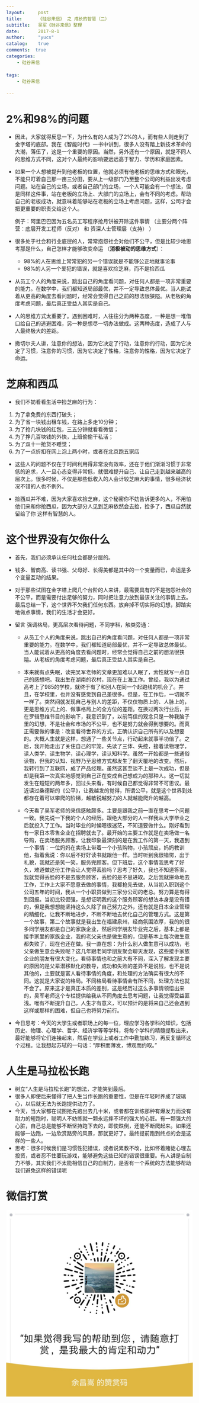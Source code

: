 ```yaml
---
layout:     post
title:      《硅谷来信》 之 成长的智慧（二）
subtitle:   吴军《硅谷来信》整理
date:       2017-8-1
author:     "yucs"
catalog:    true
comments:  true
categories: 
 	- 硅谷来信 

tags:
    - 硅谷来信 
    
---
```


# 2%和98%的问题



- 因此，大家就得反思一下，为什么有的人成为了2%的人，而有些人则走到了金字塔的底部。我在《智能时代》一书中讲到，很多人没有踏上新技术革命的大潮，落伍了，这是一个重要的原因。当然，另外还有一个原因，就是不同人的思维方式不同，这对个人最终的影响要远远高于智力、学历和家庭因素。
 
-  如果一个人想被提升到他老板的位置，他就必须有他老板的思维方式和眼光，不能只盯着自己那一亩三分田，要从上一级部门乃至整个公司的利益出发考虑问题。站在自己的立场，或者自己部门的立场，一个人可能会有一个想法，但是同样这件事，站在老板的立场上、大部门的立场上，会有不同的考虑。帮助自己的老板成功，就意味着能够站在老板的立场上考虑问题，这样，公司才会把更重要的职责交给这个人。 

    例子：阿里巴巴因为五名员工写程序抢月饼被开除这件事情 （主要分两个阵营：底层开发工程师（反对） 和 资深人士管理层（支持） ）
    
- 很多处于社会和行业底层的人，常常抱怨社会对他们不公平，但是比较少地思考那是什么，自己怎样才能够改变命运 （**消极被动的思维方式**）：
   - 98%的人在思维上常常犯的另一个错误就是不能够公正地就事论事
   - 98%的人另一个爱犯的错误，就是喜欢捡芝麻，而不是捡西瓜

 -  从员工个人的角度来说，跳出自己的角度看问题，对任何人都是一项非常重要的能力。在数学中，我们都知道局部最优，并不一定导致总体最优。当人能试着从更高的角度去看问题时，经常会觉得自己之前的想法很狭隘。从老板的角度考虑问题，最后真正受益人其实是自己。
 
- 人的思维方式太重要了。遇到困难时，人往往分为两种态度，一种是想一堆借口给自己的逃避困难，另一种是想尽一切办法做成。这两种态度，造成了人与人最终极大的差距。

-  撒切尔夫人讲，注意你的想法，因为它决定了行动，注意你的行动，因为它决定了习惯，注意你的习惯，因为它决定了性格，注意你的性格，因为它决定了命运。

#  芝麻和西瓜
- 我们不妨看看生活中捡芝麻的行为：
1. 为了拿免费的东西打破头；
2. 为了省一块钱出租车钱，在路上多走10分钟；
3. 为了抢几块钱的红包，三五分钟就看看微信；
4. 为了挣几百块钱的外快，上班偷偷干私活；
5. 为了双十一抢货不睡觉；
6. 为了一点折扣在网上泡上两小时，或者在北京跑五家店
 
- 这些人的问题不仅在于时间利用得非常没有效率，还在于他们渐渐习惯于非常低的追求，人一旦心态变得非常低，就很难提升自己、让自己走到越来越高的层次上。很多时候，不仅是那些低收入的人会计较芝麻大的事情，很多经济状况不错的人也不例外。
 
- 捡西瓜并不难，因为大家喜欢捡芝麻，这个秘密你不妨告诉更多的人，不用怕他们来和你抢西瓜，因为大部分人见到芝麻依然会去捡，捡多了，西瓜自然就留给了你  这样有智慧的人。


# 这个世界没有欠你什么
- 首先，我们必须承认任何社会都是分层的。

- 钱多、智商高、读书强、父母好、长得美都是其中的一个变量而已，命运是多个变量互动的结果。
- 对于那些试图在金字塔上爬几个台阶的人来讲，最需要具有的不是抱怨社会的不公平，而是需要付出足够的努力，同时把注意力放到最该关注的事情上去。最后总结一下，这个世界不欠我们任何东西。放弃掉不切实际的幻想，脚踏实地做点事情，我们的生活才会更好。

-  留言  强调格局，更高层次看待问题，不同学科，触类旁通：
   -  从员工个人的角度来说，跳出自己的角度看问题，对任何人都是一项非常重要的能力。在数学中，我们都知道局部最优，并不一定导致总体最优。当人能试着从更高的角度去看问题时，经常会觉得自己之前的想法很狭隘。从老板的角度考虑问题，最后真正受益人其实是自己。
   
   -   本来就有点失眠，读完吴军老师的文章更加难以入眠了，索性就写一点自己的感想吧。我出生在湖南的农村，现在在上海工作。曾经，我以为通过高考上了985的学校，就终于有了和别人在同一个起跑线的机会了。并且，在学校里，也并没有感觉到自己差很多。但是，在工作后，一切就不一样了。突然间就发现自己与别人的差距，不仅仅物质上的、人脉上的，更是思维方式上的、做事格局上的全方位的差距。在换过两次行业后，并在罗辑思维节目的影响下，我意识到了，以前笃信的观念只是一种我脑子里的幻想，不是社会和市场的不公平，也不是努力就会得到想要的。而真正需要做的事是：改变看待世界的方式，正确认识自己所有的以及想要的。大概人生就是这样，想通了一些关节点，行动起来就事半功倍了。之后，我开始走出了关住自己的牢笼，先读了三体、失控，接着读物理学，读人类学，读生物学，读心理学，读认知科学。虽然一开始都是一些通俗读物，但我的认知、视野乃至思维方式都发生了翻天覆地的改变。然后，我转行到了互联网，成了产品经理。虽然这甚至谈不上是一次成功，但是却是我第一次真实地感觉到自己正在变成自己想成为的那种人。这一切就发生在短短的两年多，回过头来看，有时候自己都觉得非常不可思议。最近读过桑德斯的《公平》，让我越发的觉得，所谓公平，就是这个世界到处都存在着可以攀爬的阶梯，越敏锐越努力的人就越能爬升的越高。
   
   - 今天看了吴军老师的来信感触颇多。主要是跟我之前一直在思考一个问题一致。我先说一下我的个人的经历。跟绝大部分的人一样我从大学毕业之后就投入了工作。当时毕业的时候嗯很迷茫，不知道要做什么。刚好看到有一家日本零售企业在招聘就去了。最开始的主要工作就是在卖场做一名导购，在卖场服务顾客，让我印象最深刻的是在我工作的第一天，我遇到一个事情：一位妈妈在卖场上带着一个小孩购物，小孩顽皮，妈妈教训他，指着我说：你以后不好好读书就跟他一样。当时听到我很错愕，出于礼貌，我就还是笑一笑，服务完顾客。但下班后，这个事情我思考了好久，难道做这份工作会让人觉得丢脸吗？思考了好久，我也不知道答案，我就觉得丢脸的不是去服务顾客，丢脸的是不思进取。之后我就拼命地去工作，工作上大家不愿意去做的事情，我都抢先去做，从当初入职到这个公司五年的时间，我从一个小职员做到三家分公司的老总。努力算是有得到回报。当初比较倔强，是想证明我的这个服务顾客的想法本身是没有错的，但是我想想能坚持这么久除了自己努力之外，还有就是日本企业管理的精细化，让我不断地进步，不断不断地去优化自己的管理方式。这是第一个故事，第二个故事就是我出生在福建泉州，经商氛围浓厚，我的的很多同学朋友都是自己的家族企业，然后同学朋友毕业完之后，基本上都是接手家里的家族企业，我的老父亲也是做生意的，但是基本上每次做生意都失败了，现在也还在做。我一直在想：为什么别人做生意可以成功，老父亲做生意会失败呢？这几年跟老同学朋友聚会聊天发现，这些接手家族企业的朋友有很大变化，看待事情也和之前大有不同，深入了解发现主要的原因的是父辈潜移默化的教导，成功和失败的差异不是说钱，也不是说其他的，主要就是富人看待事情的角度，和处理的方法确实有很大的不同。这就是大家说的格局。不同格局看待事情会有所不同，处理方法也就不会了。原来这才是真正本质的差别，这是经历过这么多事情领悟出来的，吴军老师这个专栏提供给我从不同角度去思考问题，让我觉得受益匪浅。唯有不断提升自己，人生才有意义，可以预计的是将来自己还会遇到这样或那样的困难，但自己也将努力前行。


- 今日思考：今天的大学生或者职场上的每一位，理应学习各学科的知识，包括历史、物理、心理学、哲学、经济学等等学科，将每个学科的精髓提取出来，最好能够将它们连接起来，然后在学业上或者工作中勤加练习，再反复循环这个过程。让我想起苏轼的一句话：“厚积而薄发，博观而约取。”

# 人生是马拉松长跑
- 树立“人生是马拉松长跑”的想法，才能笑到最后。
- 很多人即使后来懂得了把人生当作长跑的重要性，但是在年轻时养成了玻璃心，以后就无法为长跑提供动力了。
- 今天，当大家都在试图抢先跑出去几十米，或者都在训练那种有爆发力而没有耐力的短跑时，聪明人不妨练就一颗永远摔不坏的强大的心脏。有一颗强大的心脏，自己总是能够不断坚持跑下去的，即使跌倒，还能不断爬起来。如果还能够一边跑，一边欣赏路旁的风景，那就更好了。最终提前跑到终点的会是这样的一些人。
- 思考：很多时候我们是习惯性犯错误，或者说累教不改，比如怀着赌徒心理去投资，或者忍不住要玩游戏，能够避免这些已知的错误很重要。有人讲是自制力不够，其实我们不太能相信自己的自制力，是否有一个系统的方法能够帮助我们避免这样的错误呢

# 微信打赏
![打赏](/picture/WechatIMG2.jpeg)
